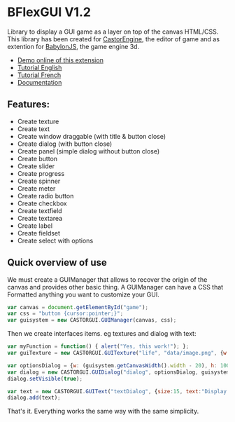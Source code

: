 # BFlexGUI V1.2

Library to display a GUI game as a layer on top of the canvas HTML/CSS. This library has been created for [CastorEngine](http://www.castorengine.com/), the editor of game and as extention for [BabylonJS](http://www.babylonjs.com/), the game engine 3d.

* [Demo online of this extension](http://www.castorengine.com/babylon/demoCastorGUI/)
* [Tutorial English](https://github.com/dad72/CastorGUI/wiki)
* [Tutorial French](http://www.castorengine.com/forum/index.php?/tutorials/article/28-cr%C3%A9er-une-interface-graphique-avec-castorgui/)
* [Documentation](https://github.com/dad72/CastorGUI/tree/master/doc)

## Features:

* Create texture
* Create text
* Create window draggable (with title & button close)
* Create dialog (with button close)
* Create panel (simple dialog without button close)
* Create button
* Create slider
* Create progress
* Create spinner
* Create meter
* Create radio button
* Create checkbox
* Create textfield
* Create textarea
* Create label
* Create fieldset
* Create select with options

## Quick overview of use 

We must create a GUIManager that allows to recover the origin of the canvas and provides other basic thing.
A GUIManager can have a CSS that Formatted anything you want to customize your GUI.

```javascript
var canvas = document.getElementById("game");
var css = "button {cursor:pointer;}";
var guisystem = new CASTORGUI.GUIManager(canvas, css);
```
Then we create interfaces items. eg textures and dialog with text:

```javascript
var myFunction = function() { alert("Yes, this work!"); };
var guiTexture = new CASTORGUI.GUITexture("life", "data/image.png", {w:50,h:50,x:10,y:0}, guisystem, myFunction);

var optionsDialog = {w: (guisystem.getCanvasWidth().width - 20), h: 100, x: 8, y: (guisystem.getCanvasWidth().height - 110)};
var dialog = new CASTORGUI.GUIDialog("dialog", optionsDialog, guisystem);
dialog.setVisible(true);

var text = new CASTORGUI.GUIText("textDialog", {size:15, text:"Display text here"}, guisystem, false);
dialog.add(text);
```
That's it. Everything works the same way with the same simplicity.
